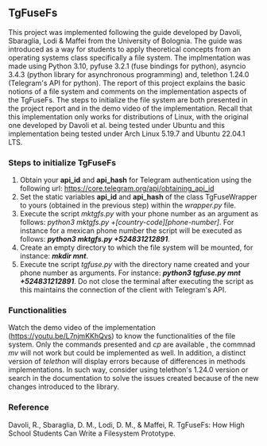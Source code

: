 
## TgFuseFs
This project was implemented following the guide developed by Davoli, Sbaraglia, Lodi & Maffei from the University of Bolognia. The
guide was introduced as a way for students to apply theoretical concepts from an operating systems class specifically a file system.
The implmentation was made using Python 3.10, pyfuse 3.2.1 (fuse bindings for python), asyncio 3.4.3 (python library for asynchronous
programming) and, telethon 1.24.0 (Telegram's API for python). The report of this project explains the basic notions of a file system and
comments on the implementation aspects of the TgFuseFs. The steps to initialize the file system are both presented in the project report
and in the demo video of the implementation. Recall that this implementation only works for distributions of Linux, with the original one developed
by Davoli et al. being tested under Ubuntu and this implementation being tested under Arch Linux 5.19.7 and Ubuntu 22.04.1 LTS. 

### Steps to initialize TgFuseFs
1. Obtain your **api_id** and **api_hash** for Telegram authentication using the following url: https://core.telegram.org/api/obtaining_api_id
2. Set the static variables **api_id** and **api_hash** of the class TgFuseWrapper to yours (obtained in the previous step)
   within the *wrapper.py* file.
3. Execute the script *mktgfs.py* with your phone number as an argument as follows: *python3 mktgfs.py +[country-code][phone-number]*.
   For instance for a mexican phone number the script will be executed as follows: ***python3 mktgfs.py +524831212891***.
4. Create an empty directory to which the file system will be mounted, for instance: ***mkdir mnt***.
5. Execute tne script *tgfuse.py* with the directory name created and your phone number as arguments.
   For instance: ***python3 tgfuse.py mnt +524831212891***. Do not close the terminal after executing 
   the script as this maintains the connection of the client with Telegram's API.

### Functionalities
Watch the demo video of the implementation (https://youtu.be/L7njmKKhQvs) to know the functionalities of the file system. Only the commands presented and *cp* are available , the commnad *mv* will not work but could be implemented as well. In addition, a distinct version of *telethon* will display errors because of differences in methods implementations. In such way, consider using telethon's 1.24.0 version or search in the documentation to solve the issues created because of the new changes introduced to the library. 

### Reference
Davoli, R., Sbaraglia, D. M., Lodi, D. M., & Maffei, R. TgFuseFs: How High School Students Can Write a Filesystem Prototype.
